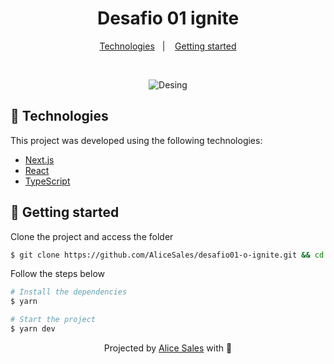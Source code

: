 <h1 align="center"> Desafio 01 ignite </h1>

<p align="center">
  <a href="#technologies">Technologies</a>&nbsp;&nbsp;&nbsp;|&nbsp;&nbsp;&nbsp;
  <a href="#-layout">Getting started</a>
</p>

<br>

<p align="center">
  <img alt="Desing" title="Desing" src="https://raw.githubusercontent.com/AliceSales/desafio01-o-ignite/main/public/design.png" />
</p>

## 🧪 Technologies

This project was developed using the following technologies:

- [Next.js](https://nextjs.org/)
- [React](https://reactjs.org)
- [TypeScript](https://www.typescriptlang.org/)

## 🚀 Getting started

Clone the project and access the folder

```bash
$ git clone https://github.com/AliceSales/desafio01-o-ignite.git && cd desafio01-o-ignite
```

Follow the steps below

```bash
# Install the dependencies
$ yarn

# Start the project
$ yarn dev
```
<p align="center">Projected by <a href="https://github.com/AliceSales/">Alice Sales</a> with 💜</p>